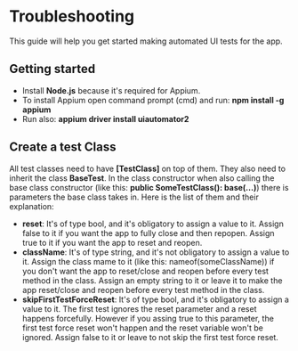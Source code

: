 # Troubleshooting
This guide will help you get started making automated UI tests for the app.
## Getting started
- Install **Node.js** because it's required for Appium.
- To install Appium open command prompt (cmd) and run: **npm install -g appium**
- Run also: **appium driver install uiautomator2**

## Create a test Class
All test classes need to have **[TestClass]** on top of them. They also need to inherit the class **BaseTest**. In the class constructor when also calling the base class constructor (like this: **public SomeTestClass(): base(...)**) there is parameters the base class takes in. Here is the list of them and their explanation:

- **reset**: It's of type bool, and it's obligatory to assign a value to it. Assign false to it if you want the app to fully close and then repopen. Assign true to it if you want the app to reset and reopen.
- **className**: It's of type string, and it's not obligatory to assign a value to it. Assign the class mame to it (like this: nameof(someClassName)) if you don't want the app to reset/close and reopen before every test method in the class. Assign an empty string to it or leave it to make the app reset/close and reopen before every test method in the class.
- **skipFirstTestForceReset**: It's of type bool, and it's obligatory to assign a value to it. The first test ignores the reset parameter and a reset happens forcefully. However if you assing true to this parameter, the first test force reset won't happen and the reset variable won't be ignored. Assign false to it or leave to not skip the first test force reset.
